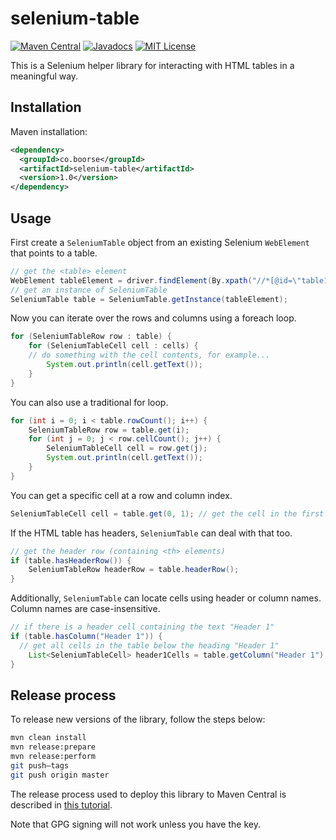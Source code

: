 # selenium-table

[![Maven Central](https://img.shields.io/maven-central/v/co.boorse/selenium-table.svg)](http://search.maven.org/#search%7Cgav%7C1%7Cg%3A%22co.boorse%22%20AND%20a%3A%22selenium-table%22) [![Javadocs](http://www.javadoc.io/badge/co.boorse/selenium-table.svg?color=red)](http://www.javadoc.io/doc/co.boorse/selenium-table) [![MIT License](http://img.shields.io/badge/license-MIT-green.svg)](https://github.com/gnboorse/selenium-table/blob/master/LICENSE)

This is a Selenium helper library for interacting with HTML tables in a meaningful way.

## Installation

Maven installation:

```xml
<dependency>
  <groupId>co.boorse</groupId>
  <artifactId>selenium-table</artifactId>
  <version>1.0</version>
</dependency>
```

## Usage

First create a `SeleniumTable` object from an existing Selenium `WebElement` that points to a table.

```java
// get the <table> element
WebElement tableElement = driver.findElement(By.xpath("//*[@id=\"table1\"]"));
// get an instance of SeleniumTable
SeleniumTable table = SeleniumTable.getInstance(tableElement);
```

Now you can iterate over the rows and columns using a foreach loop.

```java
for (SeleniumTableRow row : table) {
	for (SeleniumTableCell cell : cells) {
    // do something with the cell contents, for example...
		System.out.println(cell.getText());
	}
}
```

You can also use a traditional for loop.

```java
for (int i = 0; i < table.rowCount(); i++) {
	SeleniumTableRow row = table.get(i);
	for (int j = 0; j < row.cellCount(); j++) {
		SeleniumTableCell cell = row.get(j);
		System.out.println(cell.getText());
	}
}
```

You can get a specific cell at a row and column index.

```java
SeleniumTableCell cell = table.get(0, 1); // get the cell in the first row, second column
```

If the HTML table has headers, `SeleniumTable` can deal with that too.

```java
// get the header row (containing <th> elements)
if (table.hasHeaderRow()) {
	SeleniumTableRow headerRow = table.headerRow();
}
```

Additionally, `SeleniumTable` can locate cells using header or column names. Column names are case-insensitive.

```java
// if there is a header cell containing the text "Header 1"
if (table.hasColumn("Header 1")) {
  // get all cells in the table below the heading "Header 1"
	List<SeleniumTableCell> header1Cells = table.getColumn("Header 1");
}
```

## Release process

To release new versions of the library, follow the steps below:

```bash
mvn clean install
mvn release:prepare
mvn release:perform
git push–tags
git push origin master
```

The release process used to deploy this library to Maven Central is described in [this tutorial](https://dzone.com/articles/publish-your-artifacts-to-maven-central).

Note that GPG signing will not work unless you have the key.